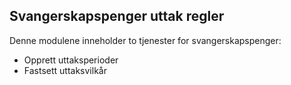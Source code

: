Svangerskapspenger uttak regler
----------------------------

Denne modulene inneholder to tjenester for svangerskapspenger:
* Opprett uttaksperioder
* Fastsett uttaksvilkår


